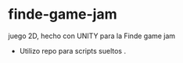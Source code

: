# finde-game-jam
juego 2D, hecho con UNITY para la Finde game jam

* Utilizo repo para scripts sueltos .
